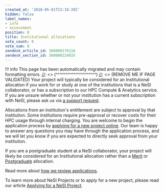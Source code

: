 ```yaml
---
created_at: '2018-05-01T23:18:39Z'
hidden: false
label_names:
- info
- assessment
position: 8
title: Institutional allocations
vote_count: 0
vote_sum: 0
zendesk_article_id: 360000176116
zendesk_section_id: 360000224835
---
```



[//]: <> (REMOVE ME IF PAGE VALIDATED)
[//]: <> (vvvvvvvvvvvvvvvvvvvv)
!!! info
    This page has been automatically migrated and may contain formatting errors.
[//]: <> (^^^^^^^^^^^^^^^^^^^^)
[//]: <> (REMOVE ME IF PAGE VALIDATED)
Your project will typically be considered for an Institutional
allocation if you work for or study at one of the institutions that is a
NeSI collaborator, or has a subscription to our HPC Compute & Analytics
service. If you are unsure whether or not your institution has a current
subscription with NeSI, please ask us via [a support
request](https://support.nesi.org.nz/hc/en-gb/requests/new).

Allocations from an institution's entitlement are subject to approval by
that institution. Some institutions require pre-approval or recover
costs for their HPC usage through internal charging. You are welcome to
begin the application process by [applying for a new project
online](https://my.nesi.org.nz/html/request_project/). Our team is happy
to answer any questions you may have through the application process,
and we will let you know if you are expected to directly seek approval
from your institution.

If you are a postgraduate student at a NeSI collaborator, your project
will likely be considered for an Institutional allocation rather than a
[Merit](https://support.nesi.org.nz/hc/en-gb/articles/360000175635) or
[Postgraduate](https://support.nesi.org.nz/hc/en-gb/articles/360000175695)
allocation.

Read more about [how we review
applications](https://support.nesi.org.nz/hc/en-gb/articles/360000202136).

To learn more about NeSI Projects or to apply for a new project, please
read our article [Applying for a NeSI
Project](https://support.nesi.org.nz/hc/articles/360000174976).
